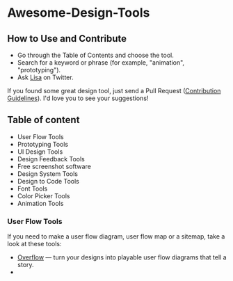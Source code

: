 # Awesome-Design-Tools
<cover image>

<about>
<banner?>

## How to Use and Contribute
* Go through the Table of Contents and choose the tool. 
* Search for a keyword or phrase (for example, "animation", "prototyping").
* Ask [Lisa](https://twitter.com/LisaDziuba) on Twitter.

If you found some great design tool, just send a Pull Request ([Contribution Guidelines](link)). I'd love you to see your suggestions! 

## Table of content

* User Flow Tools
* Prototyping Tools
* UI Design Tools
* Design Feedback Tools
* Free screenshot software
* Design System Tools 
* Design to Code Tools
* Font Tools
* Color Picker Tools
* Animation Tools

### User Flow Tools
If you need to make a user flow diagram, user flow map or a sitemap, take a look at these tools:

* [Overflow](https://overflow.io/) — turn your designs into playable user flow diagrams that tell a story.
* []()

### 
